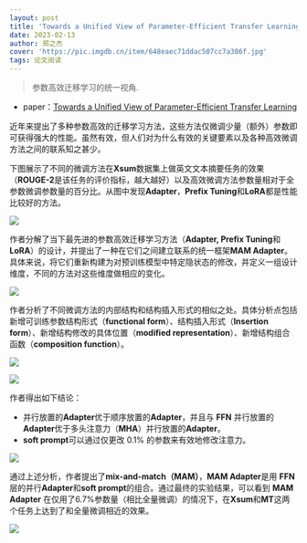 ```yaml
---
layout: post
title: 'Towards a Unified View of Parameter-Efficient Transfer Learning'
date: 2023-02-13
author: 郑之杰
cover: 'https://pic.imgdb.cn/item/648eaec71ddac507cc7a386f.jpg'
tags: 论文阅读
---
```


> 参数高效迁移学习的统一视角.

- paper：[Towards a Unified View of Parameter-Efficient Transfer Learning](https://arxiv.org/abs/2110.04366)

近年来提出了多种参数高效的迁移学习方法，这些方法仅微调少量（额外）参数即可获得强大的性能。虽然有效，但人们对为什么有效的关键要素以及各种高效微调方法之间的联系知之甚少。

下图展示了不同的微调方法在**Xsum**数据集上做英文文本摘要任务的效果（**ROUGE-2**是该任务的评价指标，越大越好）以及高效微调方法参数量相对于全参数微调参数量的百分比。从图中发现**Adapter**，**Prefix Tuning**和**LoRA**都是性能比较好的方法。

![](https://pic.imgdb.cn/item/648eaf551ddac507cc7aefd8.jpg)

作者分解了当下最先进的参数高效迁移学习方法（**Adapter, Prefix Tuning**和**LoRA**）的设计，并提出了一种在它们之间建立联系的统一框架**MAM Adapter**。具体来说，将它们重新构建为对预训练模型中特定隐状态的修改，并定义一组设计维度，不同的方法对这些维度做相应的变化。

![](https://pic.imgdb.cn/item/648eafca1ddac507cc7b8466.jpg)

作者分析了不同微调方法的内部结构和结构插入形式的相似之处。具体分析点包括新增可训练参数结构形式（**functional form**）、结构插入形式（**Insertion form**）、新增结构修改的具体位置（**modified representation**）、新增结构组合函数（**composition function**）。

![](https://pic.imgdb.cn/item/648eb09f1ddac507cc7caea5.jpg)

![](https://pic.imgdb.cn/item/648eb0e41ddac507cc7d0458.jpg)

作者得出如下结论：
- 并行放置的**Adapter**优于顺序放置的**Adapter**，并且与 **FFN** 并行放置的**Adapter**优于多头注意力（**MHA**）并行放置的**Adapter**。
- **soft prompt**可以通过仅更改 $0.1\%$ 的参数来有效地修改注意力。

![](https://pic.imgdb.cn/item/648eb1621ddac507cc7db291.jpg)

通过上述分析，作者提出了**mix-and-match（MAM）**，**MAM Adapter**是用 **FFN** 层的并行**Adapter**和**soft prompt**的组合。通过最终的实验结果，可以看到 **MAM Adapter** 在仅用了$6.7\%$参数量（相比全量微调）的情况下，在**Xsum**和**MT**这两个任务上达到了和全量微调相近的效果。

![](https://pic.imgdb.cn/item/648eb1f91ddac507cc7e78c6.jpg)
